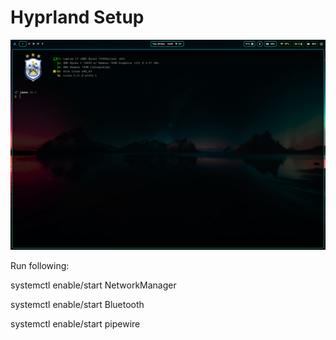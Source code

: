 # Hyprland Setup


![alt text](2024-11-05-184954_hyprshot.png)

Run following:

systemctl enable/start NetworkManager

systemctl enable/start Bluetooth

systemctl enable/start pipewire
